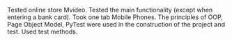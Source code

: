 Tested online store Mvideo.
Tested the main functionality (except when entering a bank card). Took one tab Mobile Phones.
The principles of OOP, Page Object Model, PyTest were used in the construction of the project and test.
Used test methods.
